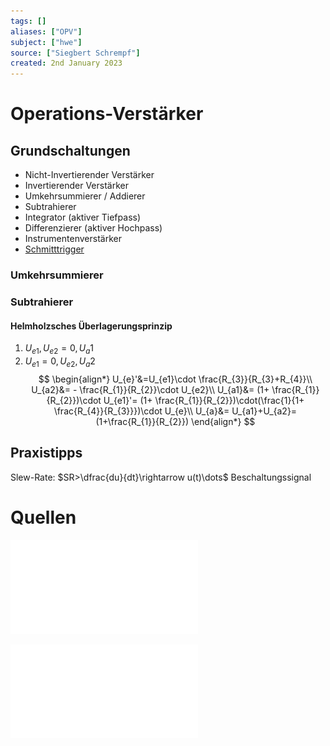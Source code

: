 ```yaml
---
tags: []
aliases: ["OPV"]
subject: ["hwe"]
source: ["Siegbert Schrempf"]
created: 2nd January 2023
---
```


# Operations-Verstärker

## Grundschaltungen

- Nicht-Invertierender Verstärker
- Invertierender Verstärker
- Umkehrsummierer / Addierer
- Subtrahierer
- Integrator (aktiver Tiefpass)
- Differenzierer (aktiver Hochpass)
- Instrumentenverstärker
- [Schmitttrigger](Schmitt%20Trigger.md)

### Umkehrsummierer

### Subtrahierer

#### Helmholzsches Überlagerungsprinzip

1. $U_{e1},U_{e2}=0, U_{a}1$
2. $U_{e1}=0, U_{e2}, U_{a}2$
$$
\begin{align*}
U_{e}'&=U_{e1}\cdot \frac{R_{3}}{R_{3}+R_{4}}\\
U_{a2}&= - \frac{R_{1}}{R_{2}}\cdot U_{e2}\\
U_{a1}&= (1+ \frac{R_{1}}{R_{2}})\cdot U_{e1}'= (1+ \frac{R_{1}}{R_{2}})\cdot(\frac{1}{1+ \frac{R_{4}}{R_{3}}})\cdot U_{e}\\
U_{a}&= U_{a1}+U_{a2}=(1+\frac{R_{1}}{R_{2}})
\end{align*}
$$

## Praxistipps

Slew-Rate: $SR>\dfrac{du}{dt}\rightarrow u(t)\dots$ Beschaltungssignal 

# Quellen

![OPV](assets/pdf/OPV.pdf)

![OPV Grundschaltungen](assets/pdf/OPV%20Grundschaltungen.pdf)
